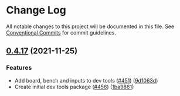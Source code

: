 # Change Log

All notable changes to this project will be documented in this file.
See [Conventional Commits](https://conventionalcommits.org) for commit guidelines.

## [0.4.17](https://github.com/Jameskmonger/creature-chess/compare/v0.4.16...v0.4.17) (2021-11-25)


### Features

* Add board, bench and inputs to dev tools ([#451](https://github.com/Jameskmonger/creature-chess/issues/451)) ([9d1063d](https://github.com/Jameskmonger/creature-chess/commit/9d1063de29a6cbc0b6edf9f3049bfcce0c2947ea))
* Create initial dev tools package ([#456](https://github.com/Jameskmonger/creature-chess/issues/456)) ([1ba9861](https://github.com/Jameskmonger/creature-chess/commit/1ba98614118757bf22398cddbe8c15d118eb9db1))
